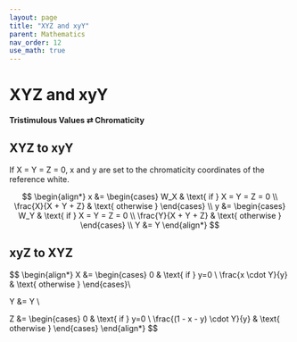 ```yaml
---
layout: page
title: "XYZ and xyY"
parent: Mathematics
nav_order: 12
use_math: true
---
```


# XYZ and xyY
#### Tristimulous Values $\rightleftarrows$ Chromaticity

## XYZ to xyY

If X = Y = Z = 0, x and y are set to the chromaticity coordinates of the reference white.

$$
\begin{align*}
x &=
\begin{cases}
W_X & \text{ if } X = Y = Z = 0 \\ 
\frac{X}{X + Y + Z} & \text{ otherwise }
\end{cases}
 \\
y &=
\begin{cases}
W_Y & \text{ if } X = Y = Z = 0 \\ 
\frac{Y}{X + Y + Z} & \text{ otherwise }
\end{cases}
 \\
Y &= Y
\end{align*}
$$

## xyZ to XYZ

$$
\begin{align*}
X &= \begin{cases}
0 & \text{ if } y=0 \\
\frac{x \cdot Y}{y} & \text{ otherwise }
\end{cases}\\

Y &= Y \\

Z &= \begin{cases}
0 & \text{ if } y=0 \\
\frac{(1 - x - y) \cdot Y}{y} & \text{ otherwise }
\end{cases}
\end{align*}
$$
